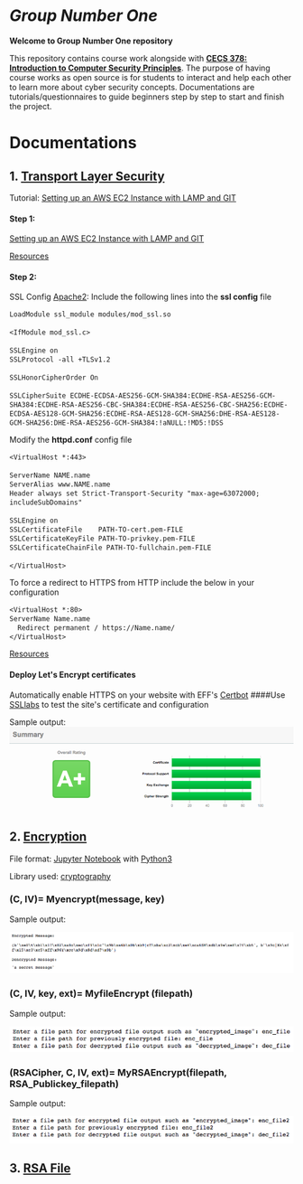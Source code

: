 # *Group Number One*

**Welcome to Group Number One repository**

This repository contains course work alongside with **[CECS 378: Introduction to Computer Security Principles](http://web.csulb.edu/divisions/aa/catalog/current/coe/computer_engineering/cecs_ud.html)**. The purpose of having course works as open source is for students to interact and help each other to learn more about cyber security concepts. Documentations are tutorials/questionnaires to guide beginners step by step to start and finish the project.

# Documentations

## 1. [Transport Layer Security](https://en.wikipedia.org/wiki/Transport_Layer_Security)

Tutorial: [Setting up an AWS EC2 Instance with LAMP and GIT](http://devoncmather.com/setting-aws-ec2-instance-lamp-git/)

#### Step 1:
[Setting up an AWS EC2 Instance with LAMP and GIT](https://github.com/AnimeMei/GroupNumberOne/blob/master/1.%20TSL%20Server/Setup%20Server%20with%20LAMP/Setting%20up%20an%20AWS%20EC2%20Instance%20with%20LAMP%20and%20GIT.txt)

[Resources](https://github.com/AnimeMei/GroupNumberOne/blob/master/1.%20TSL%20Server/Setup%20Server%20with%20LAMP/Setting%20up%20an%20AWS%20EC2%20Instance%20with%20LAMP%20and%20GIT.txt)

#### Step 2:
SSL Config [Apache2](https://en.wikipedia.org/wiki/Apache_HTTP_Server):
Include the following lines into the **ssl config** file

```
LoadModule ssl_module modules/mod_ssl.so

<IfModule mod_ssl.c>

SSLEngine on
SSLProtocol -all +TLSv1.2

SSLHonorCipherOrder On

SSLCipherSuite ECDHE-ECDSA-AES256-GCM-SHA384:ECDHE-RSA-AES256-GCM-SHA384:ECDHE-RSA-AES256-CBC-SHA384:ECDHE-RSA-AES256-CBC-SHA256:ECDHE-ECDSA-AES128-GCM-SHA256:ECDHE-RSA-AES128-GCM-SHA256:DHE-RSA-AES128-GCM-SHA256:DHE-RSA-AES256-GCM-SHA384:!aNULL:!MD5:!DSS
```

Modify the **httpd.conf** config file
```
<VirtualHost *:443>

ServerName NAME.name
ServerAlias www.NAME.name
Header always set Strict-Transport-Security "max-age=63072000; includeSubDomains"

SSLEngine on
SSLCertificateFile    PATH-TO-cert.pem-FILE
SSLCertificateKeyFile PATH-TO-privkey.pem-FILE
SSLCertificateChainFile PATH-TO-fullchain.pem-FILE 

</VirtualHost>
```

To force a redirect to HTTPS from HTTP include the below in your configuration
```
<VirtualHost *:80> 
ServerName Name.name
  Redirect permanent / https://Name.name/
</VirtualHost>
```
[Resources](https://github.com/AnimeMei/GroupNumberOne/blob/master/1.%20TSL%20Server/Setup%20Server%20with%20LAMP/SSL%20Config%20Apache2.txt)

#### Deploy Let's Encrypt certificates
Automatically enable HTTPS on your website with EFF's [Certbot](https://certbot.eff.org/#ubuntuxenial-apache)
####Use [SSLlabs](https://www.ssllabs.com/)
 to test the site's certificate and configuration
 
 Sample output:
 ![ssllabs test result](https://github.com/AnimeMei/GroupNumberOne/blob/master/sample_output/ssl_result.png)

## 2. [Encryption](https://github.com/AnimeMei/GroupNumberOne/blob/master/2.%20Encryption/CECS%20378%20Encryption%20Lab_GroupNumberOne.ipynb)

File format: [Jupyter Notebook](http://jupyter.org/) with [Python3](https://www.python.org/download/releases/3.0/)

Library used: [cryptography](https://cryptography.io/en/latest/hazmat/primitives/)

### (C, IV)= Myencrypt(message, key)

Sample output:

![Myencrypt output](https://github.com/AnimeMei/GroupNumberOne/blob/master/sample_output/encrypt1.png)

### (C, IV, key, ext)= MyfileEncrypt (filepath)

Sample output:

![MyfileEncrypt output](https://github.com/AnimeMei/GroupNumberOne/blob/master/sample_output/encrypt2.png)

### (RSACipher, C, IV, ext)= MyRSAEncrypt(filepath, RSA_Publickey_filepath)

Sample output:

![MyRSAEncrypt output](https://github.com/AnimeMei/GroupNumberOne/blob/master/sample_output/encrypt3.png)

## 3. [RSA File](https://github.com/AnimeMei/GroupNumberOne/blob/master/3.%20RSA%20File/RSA%20File%20-%20CECS%20378%20-%20GroupNumberOne.ipynb)
